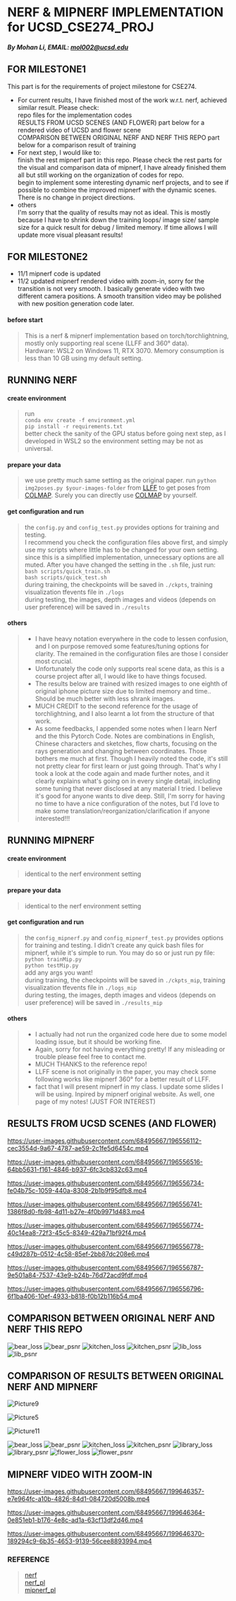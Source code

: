# NERF & MIPNERF IMPLEMENTATION for UCSD_CSE274_PROJ
##### By Mohan Li, EMAIL: mol002@ucsd.edu

## FOR MILESTONE1
This part is for the requirements of project milestone for CSE274.   
- For current results, I have finished most of the work w.r.t. nerf, achieved similar result. Please check:   
repo files for the implementation codes   
RESULTS FROM UCSD SCENES (AND FLOWER) part below for a rendered video of UCSD and flower scene    
COMPARISON BETWEEN ORIGINAL NERF AND NERF THIS REPO part below for a comparison result of training   
- For next step, I would like to:   
finish the rest mipnerf part in this repo. Please check the rest parts for the visual and comparison data of mipnerf, I have already finished them all but still working on the organization of codes for repo.   
begin to implement some interesting dynamic nerf projects, and to see if possible to combine the improved mipnerf with the dynamic scenes.   
There is no change in project directions.
- others   
I'm sorry that the quality of results may not as ideal. This is mostly because I have to shrink down the training loops/ image size/ sample size for a quick result for debug / limited memory. If time allows I will update more visual pleasant results!

## FOR MILESTONE2
- 11/1  mipnerf code is updated
- 11/2  updated mipnerf rendered video with zoom-in, sorry for the transition is not very smooth. I basically generate video with two different camera positions. A smooth transition video may be polished with new position generation code later.

#### before start
> This is a nerf & mipnerf implementation based on torch/torchlightning, mostly only supporting real scene (LLFF and 360° data).   
> Hardware: WSL2 on Windows 11, RTX 3070. Memory consumption is less than 10 GB using my default setting.

## RUNNING NERF
#### create environment
> run   
`conda env create -f environment.yml`   
`pip install -r requirements.txt`   
better check the sanity of the GPU status before going next step, as I developed in WSL2 so the environment setting may be not as universal.

#### prepare your data   
> we use pretty much same setting as the original paper. run `python img2poses.py $your-images-folder` from [LLFF](https://github.com/Fyusion/LLFF) to get poses from [COLMAP](https://github.com/colmap/colmap). Surely you can directly use [COLMAP](https://github.com/colmap/colmap) by yourself.
 
#### get configuration and run
> the `config.py` and `config_test.py` provides options for training and testing.   
I recommend you check the configuration files above first, and simply use my scripts where little has to be changed for your own setting. since this is a simplified implementation, unnecessary options are all muted. After you have changed the setting in the `.sh` file, just run:   
`bash scripts/quick_train.sh`   
`bash scripts/quick_test.sh`  
during training, the checkpoints will be saved in `./ckpts`, training visualization tfevents file in `./logs`   
during testing, the images, depth images and videos (depends on user preference) will be saved in `./results`   

#### others
> - I have heavy notation everywhere in the code to lessen confusion, and I on purpose removed some features/tuning options for clarity. The remained in the configuration files are those I consider most crucial.
> - Unfortunately the code only supports real scene data, as this is a course project after all, I would like to have things focused.
> - The results below are trained with resized images to one eighth of original iphone picture size due to limited memory and time.. Should be much better with less shrank images.
> - MUCH CREDIT to the second reference for the usage of torchlightning, and I also learnt a lot from the structure of that work.
> - As some feedbacks, I appended some notes when I learn Nerf and the this Pytorch Code. Notes are combinations in English, Chinese characters and sketches, flow charts, focusing on the rays generation and changing between coordinates. Those bothers me much at first. Though I heavily noted the code, it's still not pretty clear for first learn or just going through. That's why I took a look at the code again and made further notes, and it clearly explains what's going on in every single detail, including some tuning that never disclosed at any material I tried. I believe it's good for anyone wants to dive deep. Still, I'm sorry for having no time to have a nice configuration of the notes, but I'd love to make some translation/reorganization/clarification if anyone interested!!!

## RUNNING MIPNERF
#### create environment
> identical to the nerf environment setting

#### prepare your data   
> identical to the nerf environment setting

#### get configuration and run
> the `config_mipnerf.py` and `config_mipnerf_test.py` provides options for training and testing.
I didn't create any quick bash files for mipnerf, while it's simple to run. You may do so or just run py file:   
`python trainMip.py`   
`python testMip.py`   
add any args you want!   
during training, the checkpoints will be saved in `./ckpts_mip`, training visualization tfevents file in `./logs_mip`   
during testing, the images, depth images and videos (depends on user preference) will be saved in `./results_mip` 

#### others
> - I actually had not run the organized code here due to some model loading issue, but it should be working fine.
> - Again, sorry for not having everything pretty! If any misleading or trouble please feel free to contact me.
> - MUCH THANKS to the reference repo!
> - LLFF scene is not originally in the paper, you may check some following works like mipnerf 360° for a better result of LLFF.
> - fact that I will present mipnerf in my class. I update some slides I will be using. Inpired by mipnerf original website. As well, one page of my notes! (JUST FOR INTEREST)

## RESULTS FROM UCSD SCENES (AND FLOWER)

https://user-images.githubusercontent.com/68495667/196556112-cec3554d-9a67-4787-ae59-2c1fe5d6454c.mp4   

https://user-images.githubusercontent.com/68495667/196556516-64bb5631-f161-4846-b937-6fc3cb832c63.mp4    



https://user-images.githubusercontent.com/68495667/196556734-fe04b75c-1059-440a-8308-2b1b9f95dfb8.mp4



https://user-images.githubusercontent.com/68495667/196556741-1386f8d0-fb98-4d11-b27e-4f0b9971d483.mp4




https://user-images.githubusercontent.com/68495667/196556774-40c14ea8-72f3-45c5-8349-429a71bf92f4.mp4



https://user-images.githubusercontent.com/68495667/196556778-c49d287b-0512-4c58-85ef-2bb87dc208e6.mp4




https://user-images.githubusercontent.com/68495667/196556787-9e501a84-7537-43e9-b24b-76d72acd9fdf.mp4



https://user-images.githubusercontent.com/68495667/196556796-6f1ba406-10ef-4933-b818-f0b12b116b54.mp4

## COMPARISON BETWEEN ORIGINAL NERF AND NERF THIS REPO

![bear_loss](https://user-images.githubusercontent.com/68495667/196556886-0af14ead-b2ac-48f5-a818-8602293d3581.png)
![bear_psnr](https://user-images.githubusercontent.com/68495667/196556901-d0260101-613d-4f21-9929-5f8ff6434c9c.png)
![kitchen_loss](https://user-images.githubusercontent.com/68495667/196557451-2d25fa90-a851-46b9-93e4-bc4cb7078c8f.png)
![kitchen_psnr](https://user-images.githubusercontent.com/68495667/196557459-ebe70492-3834-4946-a547-0bd9aa836f1b.png)
![lib_loss](https://user-images.githubusercontent.com/68495667/196557490-4eeec253-c958-4f03-863f-b2dae2e58a79.png)
![lib_psnr](https://user-images.githubusercontent.com/68495667/196557495-53e0c9be-22f9-4f5f-8691-27528af657af.png)

## COMPARISON OF RESULTS BETWEEN ORIGINAL NERF AND MIPNERF

![Picture9](https://user-images.githubusercontent.com/68495667/198183820-80c82d25-8611-4244-bc39-a5a4c5ad13a8.png)

![Picture5](https://user-images.githubusercontent.com/68495667/198183257-a625c445-4683-4896-929f-8669e1b91d6a.png)

![Picture11](https://user-images.githubusercontent.com/68495667/198184474-88c1d626-e843-4355-9888-ae19d52e818a.png)

![bear_loss](https://user-images.githubusercontent.com/68495667/198184727-a205f110-94e0-4103-9494-203750573bd7.png)
![bear_psnr](https://user-images.githubusercontent.com/68495667/198184732-f305c4a6-4c3b-414e-b8d9-62deef2689b0.png)
![kitchen_loss](https://user-images.githubusercontent.com/68495667/198184750-8b369e51-c474-4946-b212-25a2284c6ec9.png)
![kitchen_psnr](https://user-images.githubusercontent.com/68495667/198184755-4f0acdc9-bf67-4dc3-b157-63b54e802e26.png)
![library_loss](https://user-images.githubusercontent.com/68495667/198184768-84c194e8-0fdd-43b2-8ed6-4f326fed0ff7.png)
![library_psnr](https://user-images.githubusercontent.com/68495667/198184771-4cad767b-fdef-4b3a-a9c5-ecfdefafe3d7.png)
![flower_loss](https://user-images.githubusercontent.com/68495667/198184774-7df89f3d-067b-4d67-8a1a-860dc5ce0fac.png)
![flower_psnr](https://user-images.githubusercontent.com/68495667/198184777-eda484fc-87ac-4265-85db-f8dd1108bb61.png)

## MIPNERF VIDEO WITH ZOOM-IN


https://user-images.githubusercontent.com/68495667/199646357-e7e964fc-a10b-4826-84d1-084720d5008b.mp4

https://user-images.githubusercontent.com/68495667/199646364-0e851eb1-b176-4e8c-ad1a-63cf13df2d46.mp4

https://user-images.githubusercontent.com/68495667/199646370-189294c9-6b35-4653-9139-56cee8893994.mp4



### REFERENCE   
>[nerf](https://github.com/bmild/nerf)   
[nerf_pl](https://github.com/kwea123/nerf_pl)   
[mipnerf_pl](https://github.com/kwea123/mipnerf_pl)   
